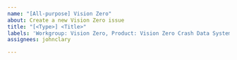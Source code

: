 ```yaml
---
name: "[All-purpose] Vision Zero"
about: Create a new Vision Zero issue
title: "[<Type>] <Title>"
labels: 'Workgroup: Vision Zero, Product: Vision Zero Crash Data System, Service: Dev'
assignees: johnclary

---
```

